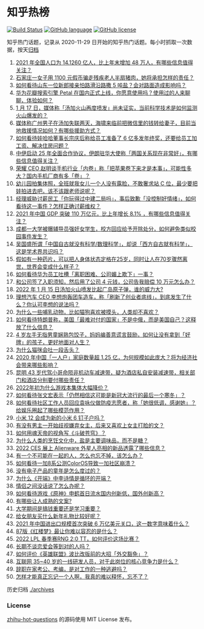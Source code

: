 # 知乎热榜
[![Build Status](https://github.com/ToWeLong/zhihu-hot-questions/workflows/CI/badge.svg)](https://github.com/ToWeLong/zhihu-hot-questions/actions)
[![GitHub language](https://img.shields.io/badge/language-golang-orange.svg)](https://golang.org/)
[![GitHub license](https://img.shields.io/github/license/ToWeLong/zhihu-hot-questions)](https://github.com/ToWeLong/zhihu-hot-questions/blob/main/LICENSE)

知乎热门话题，记录从 2020-11-29 日开始的知乎热门话题。每小时抓取一次数据，按天[归档](./archives)

<!-- BEGIN -->

1. [2021 年全国人口为 14.1260 亿人，比上年末增加 48 万人，有哪些信息值得关注？](https://www.zhihu.com/question/511928031)
1. [石家庄一女子用 1100 元假币骗走残疾老人半扇猪肉，她将承担怎样的责任？](https://www.zhihu.com/question/511730886)
1. [如何看待山东一位新郎接亲怕路滑沿路撒 5 吨盐？会对路面造成影响吗？](https://www.zhihu.com/question/511460904)
1. [华为花瓣搜索引擎 Petal 在国内正式上线，你愿意使用吗？使用过的人来聊聊，体验如何？](https://www.zhihu.com/question/511225153)
1. [1 月 17 日，媒体称「汤加火山再度喷发」尚未证实，当前科学技术是如何监测火山爆发的？](https://www.zhihu.com/question/511917500)
1. [媒体称广州男子在汤加失联两天，海啸来临前把微信里的钱转给妻子，目前当地救援情况如何？有哪些援助方式？](https://www.zhihu.com/question/511974919)
1. [如何看待娃哈哈董事长宗庆后称给员工准备了 6 亿多发年终奖，还要给员工加工资、解决住房问题？](https://www.zhihu.com/question/511480389)
1. [中伊启动 25 年全面合作协议，伊朗驻华大使称「两国关系现在非常好」，有哪些信息值得关注？](https://www.zhihu.com/question/511842740)
1. [荣耀 CEO 赵明谈手机行业「内卷」称「把苹果卷下来才是本事」，可能性多大？国内手机厂商有多「卷」？](https://www.zhihu.com/question/511307824)
1. [幼儿园拍集体照，全班就我女儿一个人没有露脸，不敢奢求站 C 位，最少要把娃拍进去吧，该不该跟老师说呢？](https://www.zhihu.com/question/511054634)
1. [经理威胁讨薪民工「你玩得过中建二局吗」，事后致歉「没控制好情绪」，如何看待这一事件？怎样正确讨薪维权？](https://www.zhihu.com/question/512001926)
1. [2021 年中国 GDP 突破 110 万亿元，比上年增长 8.1% ，有哪些信息值得关注？](https://www.zhihu.com/question/511925311)
1. [成都一大学被曝辅导员强奸女学生，校方回应给予开除处分，如何避免类似校园事件发生？](https://www.zhihu.com/question/511947211)
1. [吴国盛所谓「中国自古就没有科学/数理科学」，却说「西方自古就有科学」，这是学术界共识吗？](https://www.zhihu.com/question/313617966)
1. [假如有一种药片，可以把人身体状态定格在25岁，同时让人在70岁骤然离世，世界会变成什么样子？](https://www.zhihu.com/question/511995224)
1. [如何看待华为员工吐槽「离职困难、公司媚上欺下」一事？](https://www.zhihu.com/question/511038722)
1. [和公司签了入职须知，然后用了公司 4 元钱，公司告我赔偿 10 万元怎么办？](https://www.zhihu.com/question/509048767)
1. [2022 年 1 月 15 日汤加火山喷发比起广岛原子弹，谁的威力大?](https://www.zhihu.com/question/511786643)
1. [理想汽车 CEO 李想炮轰团车造车，称「刷新了创业者底线」，到底发生了什么？你认可李想的说法吗？](https://www.zhihu.com/question/511925231)
1. [为什么一些哺乳动物，比如猫狗喜欢被摸头，人类却不喜欢？](https://www.zhihu.com/question/511263880)
1. [如何看待特朗普称，美国「最难对付的国家」不是中俄，而是美国自己？这释放了什么信息？](https://www.zhihu.com/question/512041228)
1. [4 岁左手无指男童娴熟包饺子，妈妈编善意谎言鼓励，如何让没有拿到「好牌」的孩子，更好地面对人生？](https://www.zhihu.com/question/511386797)
1. [为什么猫咪会吐一段舌头？](https://www.zhihu.com/question/37521857)
1. [2020 年中国「一人户」家庭数量超 1.25 亿，为何规模如此庞大？将为经济社会带来哪些影响？](https://www.zhihu.com/question/511539730)
1. [昆明 43 岁代驾小哥命陨非机动车减速带，疑为酒店私自安装减速带，相关部门和酒店分别要付哪些责任？](https://www.zhihu.com/question/511945221)
1. [2022年初为什么游戏本集体大幅降价？](https://www.zhihu.com/question/511443875)
1. [如何看待张文宏表示「仍然相信这可能是新冠大流行的最后一个寒冬」？](https://www.zhihu.com/question/511782819)
1. [如何看待社区工作人员回应袁咏仪做防疫志愿者，称「她很低调，感谢她」？给娱乐圈起了哪些模范作用？](https://www.zhihu.com/question/511880923)
1. [小米 12 会成为新的小米 6 钉子户吗？](https://www.zhihu.com/question/511159970)
1. [有没有男主一开始歧视嫌弃女主，后来又喜欢上女主打脸的文？](https://www.zhihu.com/question/386401452)
1. [如何用魂天帝的视角写《斗破苍穹》？](https://www.zhihu.com/question/502897415)
1. [为什么人类的烹饪文化中，盐是主要调味品，而不是糖？](https://www.zhihu.com/question/511439434)
1. [2022 CES 展上 Alienware 外星人亮相的新品透露了哪些信息？](https://www.zhihu.com/question/510163763)
1. [有一个不可能在一起的人，怎么也忘不掉，该怎么办？](https://www.zhihu.com/question/510709342)
1. [如何看待一加8系公测ColorOS导致一加社区崩溃？](https://www.zhihu.com/question/512031750)
1. [没有电子产品的童年是怎么度过的？](https://www.zhihu.com/question/510434887)
1. [为什么《开端》中李诗情是循环的开端？](https://www.zhihu.com/question/511648527)
1. [情侣之间没话说了怎么办呢？](https://www.zhihu.com/question/348132267)
1. [如何看待游戏《原神》申鹤首日流水国内创新低，国外创新高？](https://www.zhihu.com/question/510259719)
1. [有哪些让人成熟的文案?](https://www.zhihu.com/question/510878377)
1. [大学期间是搞钱重要还是学习重要？](https://www.zhihu.com/question/511266001)
1. [给女朋友买什么新年礼物比较好呢？](https://www.zhihu.com/question/440348637)
1. [2021 年中国进出口规模首次突破 6 万亿美元关口，这一数字意味着什么？](https://www.zhihu.com/question/511466885)
1. [87版《红楼梦》最让你难以容忍的是什么？](https://www.zhihu.com/question/511724176)
1. [2022 LPL 春季赛RNG 2:0 TT，如何评价这场比赛？](https://www.zhihu.com/question/511993639)
1. [长期不谈恋爱会等到对的人吗？](https://www.zhihu.com/question/511981742)
1. [如何评价《英雄联盟》波比改版前的大招「外交豁免」？](https://www.zhihu.com/question/506306725)
1. [互联网 35~40 岁的一线研发人员，对于此岗位的核心竞争力是什么？](https://www.zhihu.com/question/508452236)
1. [辞职在家考公、考编，是对工作的一种逃避吗？](https://www.zhihu.com/question/510006220)
1. [怎样才能真正忘记一个人啊，我真的难以释怀，忘不了？](https://www.zhihu.com/question/510914521)

<!-- END -->

历史归档 [./archives](./archives)


### License
[zhihu-hot-questions](https://github.com/towelong/zhihu-hot-questions) 的源码使用 MIT License 发布。